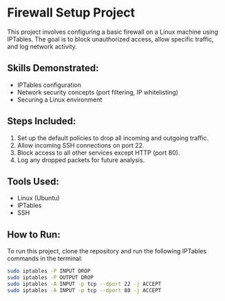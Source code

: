 # Firewall Setup Project
This project involves configuring a basic firewall on a Linux machine using IPTables. The goal is to block unauthorized access, allow specific traffic, and log network activity.

## Skills Demonstrated:
- IPTables configuration
- Network security concepts (port filtering, IP whitelisting)
- Securing a Linux environment

## Steps Included:
1. Set up the default policies to drop all incoming and outgoing traffic.
2. Allow incoming SSH connections on port 22.
3. Block access to all other services except HTTP (port 80).
4. Log any dropped packets for future analysis.

## Tools Used:
- Linux (Ubuntu)
- IPTables
- SSH

## How to Run:
To run this project, clone the repository and run the following IPTables commands in the terminal:
```bash
sudo iptables -P INPUT DROP
sudo iptables -P OUTPUT DROP
sudo iptables -A INPUT -p tcp --dport 22 -j ACCEPT
sudo iptables -A INPUT -p tcp --dport 80 -j ACCEPT
